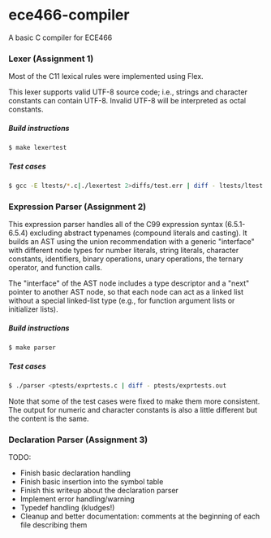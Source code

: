 # ece466-compiler
A basic C compiler for ECE466

### Lexer (Assignment 1)
Most of the C11 lexical rules were implemented using Flex.

This lexer supports valid UTF-8 source code; i.e., strings and character
constants can contain UTF-8. Invalid UTF-8 will be interpreted as
octal constants.

##### Build instructions
```bash
$ make lexertest
```

##### Test cases
```bash
$ gcc -E ltests/*.c|./lexertest 2>diffs/test.err | diff - ltests/ltest.out
```

### Expression Parser (Assignment 2)
This expression parser handles all of the C99 expression syntax
(6.5.1-6.5.4) excluding abstract typenames (compound literals and casting).
It builds an AST using the union recommendation with a generic "interface"
with different node types for number literals, string literals, character
constants, identifiers, binary operations, unary operations, the ternary
operator, and function calls.

The "interface" of the AST node includes a type descriptor and a "next"
pointer to another AST node, so that each node can act as a linked list
without a special linked-list type (e.g., for function argument lists or
initializer lists).

##### Build instructions
```bash
$ make parser
```

##### Test cases
```bash
$ ./parser <ptests/exprtests.c | diff - ptests/exprtests.out
```
Note that some of the test cases were fixed to make them more consistent.
The output for numeric and character constants is also a little different
but the content is the same.

### Declaration Parser (Assignment 3)
TODO:
- Finish basic declaration handling
- Finish basic insertion into the symbol table
- Finish this writeup about the declaration parser
- Implement error handling/warning
- Typedef handling (kludges!)
- Cleanup and better documentation: comments at the
  beginning of each file describing them
